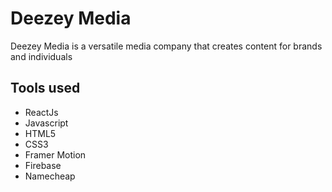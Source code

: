 # Deezey Media
Deezey Media is a versatile media company that creates content for brands and individuals

## Tools used
<ul>
<li>ReactJs</li>
<li>Javascript</li>
<li>HTML5</li>
<li>CSS3</li>
<li>Framer Motion</li>
<li>Firebase</li>
<li>Namecheap</li>
</ul>
